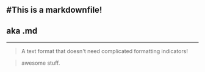 #This is a markdownfile!
------------------------

## aka .md
----------

> A text format that doesn't need complicated formatting indicators!

> awesome stuff.